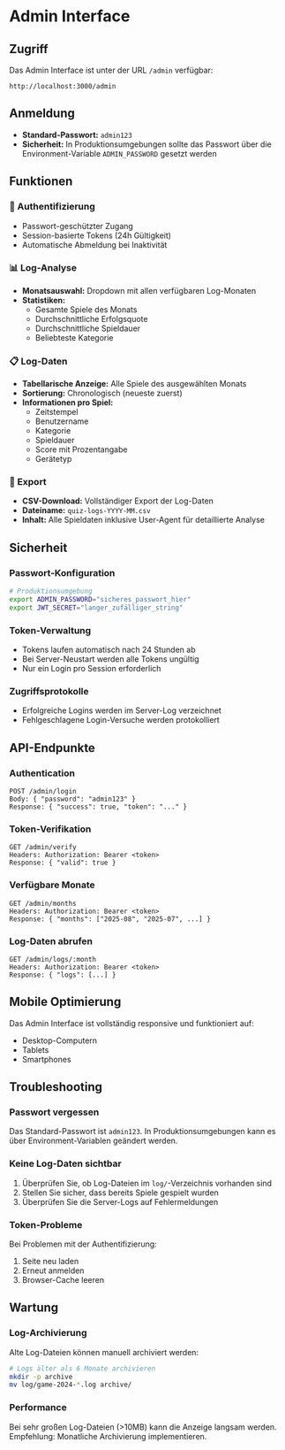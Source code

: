 # Admin Interface

## Zugriff
Das Admin Interface ist unter der URL `/admin` verfügbar:
```
http://localhost:3000/admin
```

## Anmeldung
- **Standard-Passwort:** `admin123`
- **Sicherheit:** In Produktionsumgebungen sollte das Passwort über die Environment-Variable `ADMIN_PASSWORD` gesetzt werden

## Funktionen

### 🔐 Authentifizierung
- Passwort-geschützter Zugang
- Session-basierte Tokens (24h Gültigkeit)
- Automatische Abmeldung bei Inaktivität

### 📊 Log-Analyse
- **Monatsauswahl:** Dropdown mit allen verfügbaren Log-Monaten
- **Statistiken:** 
  - Gesamte Spiele des Monats
  - Durchschnittliche Erfolgsquote
  - Durchschnittliche Spieldauer
  - Beliebteste Kategorie

### 📋 Log-Daten
- **Tabellarische Anzeige:** Alle Spiele des ausgewählten Monats
- **Sortierung:** Chronologisch (neueste zuerst)
- **Informationen pro Spiel:**
  - Zeitstempel
  - Benutzername
  - Kategorie
  - Spieldauer
  - Score mit Prozentangabe
  - Gerätetyp

### 💾 Export
- **CSV-Download:** Vollständiger Export der Log-Daten
- **Dateiname:** `quiz-logs-YYYY-MM.csv`
- **Inhalt:** Alle Spieldaten inklusive User-Agent für detaillierte Analyse

## Sicherheit

### Passwort-Konfiguration
```bash
# Produktionsumgebung
export ADMIN_PASSWORD="sicheres_passwort_hier"
export JWT_SECRET="langer_zufälliger_string"
```

### Token-Verwaltung
- Tokens laufen automatisch nach 24 Stunden ab
- Bei Server-Neustart werden alle Tokens ungültig
- Nur ein Login pro Session erforderlich

### Zugriffsprotokolle
- Erfolgreiche Logins werden im Server-Log verzeichnet
- Fehlgeschlagene Login-Versuche werden protokolliert

## API-Endpunkte

### Authentication
```
POST /admin/login
Body: { "password": "admin123" }
Response: { "success": true, "token": "..." }
```

### Token-Verifikation
```
GET /admin/verify
Headers: Authorization: Bearer <token>
Response: { "valid": true }
```

### Verfügbare Monate
```
GET /admin/months
Headers: Authorization: Bearer <token>
Response: { "months": ["2025-08", "2025-07", ...] }
```

### Log-Daten abrufen
```
GET /admin/logs/:month
Headers: Authorization: Bearer <token>
Response: { "logs": [...] }
```

## Mobile Optimierung
Das Admin Interface ist vollständig responsive und funktioniert auf:
- Desktop-Computern
- Tablets
- Smartphones

## Troubleshooting

### Passwort vergessen
Das Standard-Passwort ist `admin123`. In Produktionsumgebungen kann es über Environment-Variablen geändert werden.

### Keine Log-Daten sichtbar
1. Überprüfen Sie, ob Log-Dateien im `log/`-Verzeichnis vorhanden sind
2. Stellen Sie sicher, dass bereits Spiele gespielt wurden
3. Überprüfen Sie die Server-Logs auf Fehlermeldungen

### Token-Probleme
Bei Problemen mit der Authentifizierung:
1. Seite neu laden
2. Erneut anmelden
3. Browser-Cache leeren

## Wartung

### Log-Archivierung
Alte Log-Dateien können manuell archiviert werden:
```bash
# Logs älter als 6 Monate archivieren
mkdir -p archive
mv log/game-2024-*.log archive/
```

### Performance
Bei sehr großen Log-Dateien (>10MB) kann die Anzeige langsam werden. Empfehlung: Monatliche Archivierung implementieren.
